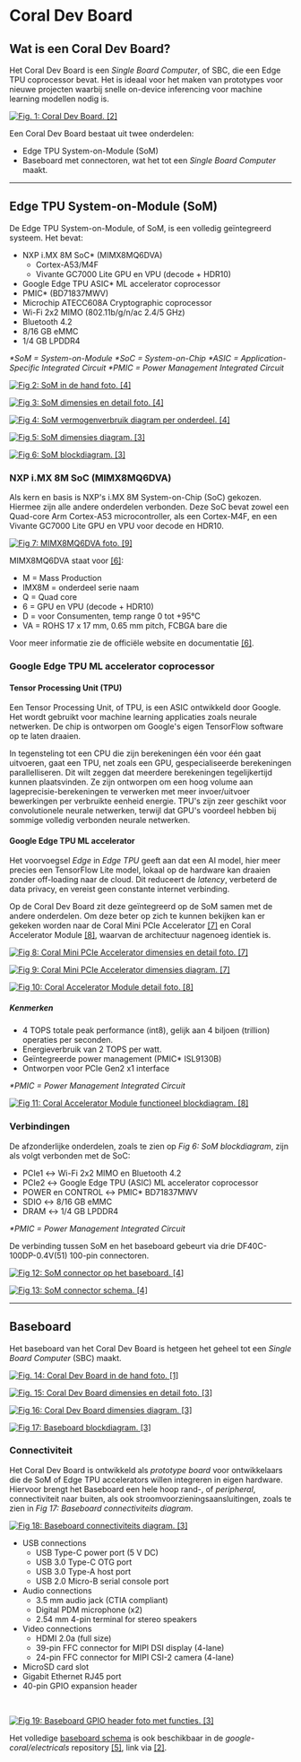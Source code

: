 # Coral Dev Board

## Wat is een Coral Dev Board?

Het Coral Dev Board is een *Single Board Computer*, of SBC, die een Edge TPU coprocessor bevat. Het is ideaal voor het maken van prototypes voor nieuwe projecten waarbij snelle on-device inferencing voor machine learning modellen nodig is.

[![](./assets/coral-dev-board.png 'Fig. 1: Coral Dev Board. [2]')](./bronnen.md#coral-dev-board)

Een Coral Dev Board bestaat uit twee onderdelen:
- Edge TPU System-on-Module (SoM)
- Baseboard met connectoren, wat het tot een *Single Board Computer* maakt.

---

## Edge TPU System-on-Module (SoM)

De Edge TPU System-on-Module, of SoM, is een volledig geïntegreerd systeem.
Het bevat:
- NXP i.MX 8M SoC* (MIMX8MQ6DVA)
  - Cortex-A53/M4F
  - Vivante GC7000 Lite GPU en VPU (decode + HDR10)
- Google Edge TPU ASIC* ML accelerator coprocessor
- PMIC* (BD71837MWV)
- Microchip ATECC608A Cryptographic coprocessor
- Wi-Fi 2x2 MIMO (802.11b/g/n/ac 2.4/5 GHz)
- Bluetooth 4.2
- 8/16 GB eMMC
- 1/4 GB LPDDR4

_*SoM = System-on-Module_
_*SoC = System-on-Chip_
_*ASIC = Application-Specific Integrated Circuit_
_*PMIC = Power Management Integrated Circuit_

[![](./assets/som-inhand.jpg 'Fig 2: SoM in de hand foto. [4]')](bronnen.md#coral-dev-board)

[![](./assets/som-dimensions-front-back.png 'Fig 3: SoM dimensies en detail foto. [4]')](bronnen.md#coral-dev-board)

[![](./assets/som-powerdraw.png 'Fig 4: SoM vermogenverbruik diagram per onderdeel. [4]')](bronnen.md#coral-dev-board)

[![](./assets/som-dimensions-basic.png 'Fig 5: SoM dimensies diagram. [3]')](bronnen.md#coral-dev-board)

[![](./assets/som-blockdiagram.png 'Fig 6: SoM blockdiagram. [3]')](bronnen.md#coral-dev-board)

### NXP i.MX 8M SoC (MIMX8MQ6DVA)

Als kern en basis is NXP's i.MX 8M System-on-Chip (SoC) gekozen. Hiermee zijn alle andere onderdelen verbonden.
Deze SoC bevat zowel een Quad-core Arm Cortex-A53 microcontroller, als een Cortex-M4F, en een Vivante GC7000 Lite GPU en VPU voor decode en HDR10.

[![](./assets/MIMX8MQ6DVA.jpg 'Fig 7: MIMX8MQ6DVA foto. [9]')](bronnen.md#coral-dev-board)

MIMX8MQ6DVA staat voor [[6]](bronnen.md#coral-dev-board):
- M = Mass Production
- IMX8M = onderdeel serie naam
- Q = Quad core
- 6 = GPU en VPU (decode + HDR10)
- D = voor Consumenten, temp range 0 tot +95°C
- VA = ROHS 17 x 17 mm, 0.65 mm pitch, FCBGA bare die

Voor meer informatie zie de officiële website en documentatie [[6]](bronnen.md#coral-dev-board).

### Google Edge TPU ML accelerator coprocessor

#### Tensor Processing Unit (TPU)

Een Tensor Processing Unit, of TPU, is een ASIC ontwikkeld door Google. Het wordt gebruikt voor machine learning applicaties zoals neurale netwerken. De chip is ontworpen om Google's eigen TensorFlow software op te laten draaien.

In tegensteling tot een CPU die zijn berekeningen één voor één gaat uitvoeren, gaat een TPU, net zoals een GPU, gespecialiseerde berekeningen parallelliseren. Dit wilt zeggen dat meerdere berekeningen tegelijkertijd kunnen plaatsvinden. Ze zijn ontworpen om een hoog volume aan lageprecisie-berekeningen te verwerken met meer invoer/uitvoer bewerkingen per verbruikte eenheid energie. TPU's zijn zeer geschikt voor convolutionele neurale netwerken, terwijl dat GPU's voordeel hebben bij sommige volledig verbonden neurale netwerken.

#### Google Edge TPU ML accelerator

Het voorvoegsel *Edge* in *Edge TPU* geeft aan dat een AI model, hier meer precies een TensorFlow Lite model, lokaal op de hardware kan draaien zonder off-loading naar de cloud. Dit reduceert de *latency*, verbeterd de data privacy, en vereist geen constante internet verbinding.

Op de Coral Dev Board zit deze geïntegreerd op de SoM samen met de andere onderdelen. Om deze beter op zich te kunnen bekijken kan er gekeken worden naar de Coral Mini PCIe Accelerator [[7]](bronnen.md#coral-dev-board) en Coral Accelerator Module [[8]](bronnen.md#coral-dev-board), waarvan de architectuur nagenoeg identiek is.

[![](./assets/mini-pcie-accelerator-dimensions-front-back.png 'Fig 8: Coral Mini PCIe Accelerator dimensies en detail foto. [7]')](bronnen.md#coral-dev-board)

[![](./assets/mini-pcie-accelerator-side-dimensions-diagram.png 'Fig 9: Coral Mini PCIe Accelerator dimensies diagram. [7]')](bronnen.md#coral-dev-board)

[![](./assets/coral-accelerator-module-dimensions-front-back.png 'Fig 10: Coral Accelerator Module detail foto. [8]')](bronnen.md#coral-dev-board)

##### Kenmerken

- 4 TOPS totale peak performance (int8), gelijk aan 4 biljoen (trillion) operaties per seconden.
- Energieverbruik van 2 TOPS per watt.
- Geïntegreerde power management (PMIC* ISL9130B)
- Ontworpen voor PCIe Gen2 x1 interface

_*PMIC = Power Management Integrated Circuit_

[![](./assets/coral-accelerator-module-blockdiagram.png 'Fig 11: Coral Accelerator Module functioneel blockdiagram. [8]')](bronnen.md#coral-dev-board)

### Verbindingen

De afzonderlijke onderdelen, zoals te zien op *Fig 6: SoM blockdiagram*, zijn als volgt verbonden met de SoC:
- PCIe1 ↔ Wi-Fi 2x2 MIMO en Bluetooth 4.2
- PCIe2 ↔ Google Edge TPU (ASIC) ML accelerator coprocessor
- POWER en CONTROL ↔ PMIC* BD71837MWV
- SDIO ↔ 8/16 GB eMMC
- DRAM ↔ 1/4 GB LPDDR4

_*PMIC = Power Management Integrated Circuit_

De verbinding tussen SoM en het baseboard gebeurt via drie DF40C-100DP-0.4V(51) 100-pin connectoren.

[![](./assets/baseboard-connectors-and-component-restrictions.png 'Fig 12: SoM connector op het baseboard. [4]')](bronnen.md#coral-dev-board)

[![](./assets/som-connector-schematic.png 'Fig 13: SoM connector schema. [4]')](bronnen.md#coral-dev-board)


---

## Baseboard

Het baseboard van het Coral Dev Board is hetgeen het geheel tot een *Single Board Computer* (SBC) maakt.

[![](./assets/devboard-inhand.jpg 'Fig. 14: Coral Dev Board in de hand foto. [1]')](./bronnen.md#coral-dev-board)

[![](./assets/devboard-dimensions-front-back.png 'Fig. 15: Coral Dev Board dimensies en detail foto. [3]')](./bronnen.md#coral-dev-board)

[![](./assets/devboard-dimensions-illi.png 'Fig 16: Coral Dev Board dimensies diagram. [3]')](bronnen.md#coral-dev-board)

[![](./assets/diagram-baseboard_bw.png 'Fig 17: Baseboard blockdiagram. [3]')](bronnen.md#coral-dev-board)

### Connectiviteit

Het Coral Dev Board is ontwikkeld als *prototype board* voor ontwikkelaars die de SoM of Edge TPU accelerators willen integreren in eigen hardware. Hiervoor brengt het Baseboard een hele hoop rand-, of *peripheral*, connectiviteit naar buiten, als ook stroomvoorzieningsaansluitingen, zoals te zien in *Fig 17: Baseboard connectiviteits diagram*.

[![](./assets/devboard-port-callouts-illi-named.png 'Fig 18: Baseboard connectiviteits diagram. [3]')](bronnen.md#coral-dev-board)

- USB connections
  - USB Type-C power port (5 V DC)
  - USB 3.0 Type-C OTG port
  - USB 3.0 Type-A host port
  - USB 2.0 Micro-B serial console port
- Audio connections
  - 3.5 mm audio jack (CTIA compliant)
  - Digital PDM microphone (x2)
  - 2.54 mm 4-pin terminal for stereo speakers
- Video connections
  - HDMI 2.0a (full size)
  - 39-pin FFC connector for MIPI DSI display (4-lane)
  - 24-pin FFC connector for MIPI CSI-2 camera (4-lane)
- MicroSD card slot
- Gigabit Ethernet RJ45 port
- 40-pin GPIO expansion header

<br>

[![](./assets/devboard-gpio-header.jpg 'Fig 19: Baseboard GPIO header foto met functies. [3]')](bronnen.md#coral-dev-board)

Het volledige [baseboard schema](./assets/coral-dev-board-baseboard-schematic.pdf) is ook beschikbaar in de *google-coral/electricals* repository [[5]](bronnen.md#coral-dev-board), link via [[2]](bronnen.md#coral-dev-board).

